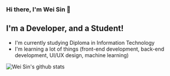 ### Hi there, I'm Wei Sin 👋

## I'm a Developer, and a Student!

- I'm currently studying Diploma in Information Technology
- I'm learning a lot of things (front-end development, back-end development, UI/UX design, machine learning)

![Wei Sin's github stats](https://github-readme-stats.vercel.app/api?username=weisintai&show_icons=true&theme=onedark&count_private=true)
